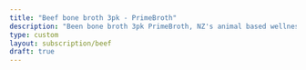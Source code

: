 ```yaml
---
title: "Beef bone broth 3pk - PrimeBroth"
description: "Been bone broth 3pk PrimeBroth, NZ's animal based wellness drink"
type: custom
layout: subscription/beef
draft: true
---
```



